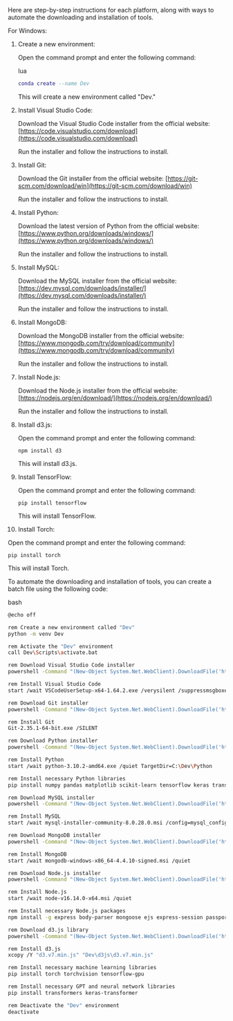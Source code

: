 Here are step-by-step instructions for each platform, along with ways to automate the downloading and installation of tools.

For Windows:

1.  Create a new environment:
    
    Open the command prompt and enter the following command:
    
    lua
    
    ```lua
    conda create --name Dev
    ```
    
    This will create a new environment called "Dev."
    
2.  Install Visual Studio Code:
    
    Download the Visual Studio Code installer from the official website: [https://code.visualstudio.com/download](https://code.visualstudio.com/download)
    
    Run the installer and follow the instructions to install.
    
3.  Install Git:
    
    Download the Git installer from the official website: [https://git-scm.com/download/win](https://git-scm.com/download/win)
    
    Run the installer and follow the instructions to install.
    
4.  Install Python:
    
    Download the latest version of Python from the official website: [https://www.python.org/downloads/windows/](https://www.python.org/downloads/windows/)
    
    Run the installer and follow the instructions to install.
    
5.  Install MySQL:
    
    Download the MySQL installer from the official website: [https://dev.mysql.com/downloads/installer/](https://dev.mysql.com/downloads/installer/)
    
    Run the installer and follow the instructions to install.
    
6.  Install MongoDB:
    
    Download the MongoDB installer from the official website: [https://www.mongodb.com/try/download/community](https://www.mongodb.com/try/download/community)
    
    Run the installer and follow the instructions to install.
    
7.  Install Node.js:
    
    Download the Node.js installer from the official website: [https://nodejs.org/en/download/](https://nodejs.org/en/download/)
    
    Run the installer and follow the instructions to install.
    
8.  Install d3.js:
    
    Open the command prompt and enter the following command:
    
    `npm install d3`
    
    This will install d3.js.
    
9.  Install TensorFlow:
    
    Open the command prompt and enter the following command:
    
    `pip install tensorflow`
    
    This will install TensorFlow.
    
10.  Install Torch:
    

Open the command prompt and enter the following command:

`pip install torch`

This will install Torch.

To automate the downloading and installation of tools, you can create a batch file using the following code:

bash

```bash
@echo off

rem Create a new environment called "Dev"
python -m venv Dev

rem Activate the "Dev" environment
call Dev\Scripts\activate.bat

rem Download Visual Studio Code installer
powershell -Command "(New-Object System.Net.WebClient).DownloadFile('https://code.visualstudio.com/docs/?dv=win64user', 'VSCodeUserSetup-x64-1.64.2.exe')"

rem Install Visual Studio Code
start /wait VSCodeUserSetup-x64-1.64.2.exe /verysilent /suppressmsgboxes

rem Download Git installer
powershell -Command "(New-Object System.Net.WebClient).DownloadFile('https://github.com/git-for-windows/git/releases/download/v2.35.1.windows.1/Git-2.35.1-64-bit.exe', 'Git-2.35.1-64-bit.exe')"

rem Install Git
Git-2.35.1-64-bit.exe /SILENT

rem Download Python installer
powershell -Command "(New-Object System.Net.WebClient).DownloadFile('https://www.python.org/ftp/python/3.10.2/python-3.10.2-amd64.exe', 'python-3.10.2-amd64.exe')"

rem Install Python
start /wait python-3.10.2-amd64.exe /quiet TargetDir=C:\Dev\Python

rem Install necessary Python libraries
pip install numpy pandas matplotlib scikit-learn tensorflow keras transformers

rem Download MySQL installer
powershell -Command "(New-Object System.Net.WebClient).DownloadFile('https://dev.mysql.com/get/Downloads/MySQLInstaller/mysql-installer-community-8.0.28.0.msi', 'mysql-installer-community-8.0.28.0.msi')"

rem Install MySQL
start /wait mysql-installer-community-8.0.28.0.msi /config=mysql_config.ini /qn

rem Download MongoDB installer
powershell -Command "(New-Object System.Net.WebClient).DownloadFile('https://fastdl.mongodb.org/windows/mongodb-windows-x86_64-4.4.10-signed.msi', 'mongodb-windows-x86_64-4.4.10-signed.msi')"

rem Install MongoDB
start /wait mongodb-windows-x86_64-4.4.10-signed.msi /quiet

rem Download Node.js installer
powershell -Command "(New-Object System.Net.WebClient).DownloadFile('https://nodejs.org/dist/v16.14.0/node-v16.14.0-x64.msi', 'node-v16.14.0-x64.msi')"

rem Install Node.js
start /wait node-v16.14.0-x64.msi /quiet

rem Install necessary Node.js packages
npm install -g express body-parser mongoose ejs express-session passport passport-local bcryptjs nodemailer dotenv morgan nodemon scikit-learn

rem Download d3.js library
powershell -Command "(New-Object System.Net.WebClient).DownloadFile('https://d3js.org/d3.v7.min.js', 'd3.v7.min.js')"

rem Install d3.js
xcopy /Y "d3.v7.min.js" "Dev\d3js\d3.v7.min.js"

rem Install necessary machine learning libraries
pip install torch torchvision tensorflow-gpu

rem Install necessary GPT and neural network libraries
pip install transformers keras-transformer

rem Deactivate the "Dev" environment
deactivate

```

